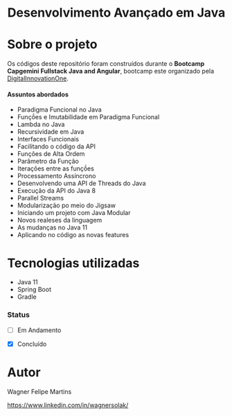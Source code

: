 <h1 align="center">Desenvolvimento Avançado em Java</h1> 


# Sobre o projeto

Os códigos deste repositório foram construídos durante o **Bootcamp Capgemini Fullstack Java and Angular**, bootcamp este organizado pela [DigitalInnovationOne](https://digitalinnovation.one/sign-in "Site da DigitalInnovationOne").


#### Assuntos abordados
- Paradigma Funcional no Java
- Funçṍes e Imutabilidade em Paradigma Funcional
- Lambda no Java
- Recursividade em Java
- Interfaces Funcionais
- Facilitando o código da API
- Funções de Alta Ordem
- Parâmetro da Função
- Iterações entre as funçṍes
- Processamento Assíncrono 
- Desenvolvendo uma API de Threads do Java
- Execução da API do Java 8
- Parallel Streams
- Modularização po meio do Jigsaw
- Iniciando um projeto com Java Modular
- Novos realeses da linguagem
- As mudanças no Java 11
- Aplicando no código as novas features



# Tecnologias utilizadas

- Java 11
- Spring Boot
- Gradle



### Status

- [ ] Em Andamento
- [X] Concluído


# Autor

Wagner Felipe Martins

https://www.linkedin.com/in/wagnersolak/
